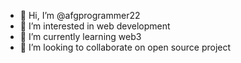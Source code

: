 - 👋 Hi, I’m @afgprogrammer22
- 👀 I’m interested in web development
- 🌱 I’m currently learning web3
- 💞️ I’m looking to collaborate on open source project

<!---
afgprogrammer22/afgprogrammer22 is a ✨ special ✨ repository because its `README.md` (this file) appears on your GitHub profile.
You can click the Preview link to take a look at your changes.
--->
